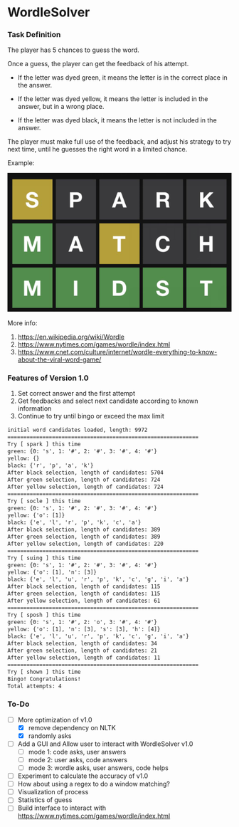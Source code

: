 # WordleSolver

### Task Definition
The player has 5 chances to guess the word.

Once a guess, the player can get the feedback of his attempt.

- If the letter was dyed green, it means the letter is in the correct place in the answer.

- If the letter was dyed yellow, it means the letter is included in the answer, but in a wrong place.

- If the letter was dyed black, it means the letter is not included in the answer.

The player must make full use of the feedback, and adjust his strategy to try next time, 
until he guesses the right word in a limited chance.

Example:

![avatar](/Resource/fig/README/wordle_example.png)

More info:

1. https://en.wikipedia.org/wiki/Wordle
2. https://www.nytimes.com/games/wordle/index.html
3. https://www.cnet.com/culture/internet/wordle-everything-to-know-about-the-viral-word-game/

### Features of Version 1.0

1. Set correct answer and the first attempt
2. Get feedbacks and select next candidate according to known information
3. Continue to try until bingo or exceed the max limit

```text
initial word candidates loaded, length: 9972
============================================================
Try [ spark ] this time
green: {0: 's', 1: '#', 2: '#', 3: '#', 4: '#'}
yellow: {}
black: {'r', 'p', 'a', 'k'}
After black selection, length of candidates: 5704
After green selection, length of candidates: 724
After yellow selection, length of candidates: 724
============================================================
Try [ socle ] this time
green: {0: 's', 1: '#', 2: '#', 3: '#', 4: '#'}
yellow: {'o': [1]}
black: {'e', 'l', 'r', 'p', 'k', 'c', 'a'}
After black selection, length of candidates: 389
After green selection, length of candidates: 389
After yellow selection, length of candidates: 220
============================================================
Try [ suing ] this time
green: {0: 's', 1: '#', 2: '#', 3: '#', 4: '#'}
yellow: {'o': [1], 'n': [3]}
black: {'e', 'l', 'u', 'r', 'p', 'k', 'c', 'g', 'i', 'a'}
After black selection, length of candidates: 115
After green selection, length of candidates: 115
After yellow selection, length of candidates: 61
============================================================
Try [ sposh ] this time
green: {0: 's', 1: '#', 2: 'o', 3: '#', 4: '#'}
yellow: {'o': [1], 'n': [3], 's': [3], 'h': [4]}
black: {'e', 'l', 'u', 'r', 'p', 'k', 'c', 'g', 'i', 'a'}
After black selection, length of candidates: 34
After green selection, length of candidates: 21
After yellow selection, length of candidates: 11
============================================================
Try [ shown ] this time
Bingo! Congratulations!
Total attempts: 4
```

### To-Do

- [ ] More optimization of v1.0
  - [x] remove dependency on NLTK
  - [x] randomly asks
- [ ] Add a GUI and Allow user to interact with WordleSolver v1.0
  - [ ] mode 1: code asks, user answers
  - [ ] mode 2: user asks, code answers
  - [ ] mode 3: wordle asks, user answers, code helps
- [ ] Experiment to calculate the accuracy of v1.0
- [ ] How about using a regex to do a window matching?
- [ ] Visualization of process
- [ ] Statistics of guess
- [ ] Build interface to interact with https://www.nytimes.com/games/wordle/index.html
